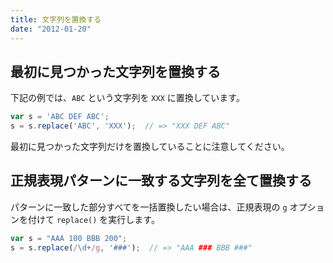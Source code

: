 ```yaml
---
title: 文字列を置換する
date: "2012-01-20"
---
```


最初に見つかった文字列を置換する
----

下記の例では、`ABC` という文字列を `XXX` に置換しています。

```javascript
var s = 'ABC DEF ABC';
s = s.replace('ABC', 'XXX');  // => "XXX DEF ABC"
```

最初に見つかった文字列だけを置換していることに注意してください。


正規表現パターンに一致する文字列を全て置換する
----

パターンに一致した部分すべてを一括置換したい場合は、正規表現の `g` オプションを付けて `replace()` を実行します。

```javascript
var s = "AAA 100 BBB 200";
s = s.replace(/\d+/g, '###');  // => "AAA ### BBB ###"
```

